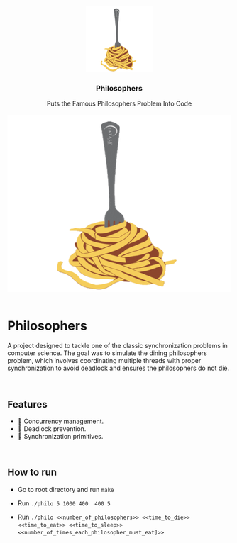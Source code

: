 <div align="center">
<a href="https://github.com/hadi14250">
    <img src="github_gifs/spagheti.gif" alt="spaghetti gif" width="150" height="150">
  </a>
  <h3 align="center">Philosophers</h3>
  Puts the Famous Philosophers Problem Into Code
  <br>
  <br>
</div>

<div align="center">
<a href="https://github.com/hadi14250">
    <img src="github_gifs/spagheti.gif" alt="philo gif"  width="600" height="400">
  </a>


</div>

<br>

# Philosophers

A project designed to tackle one of the classic synchronization problems in computer science. The goal was to simulate the dining philosophers problem, which involves coordinating multiple threads with proper synchronization to avoid deadlock and ensures the philosophers do not die.

<br>

## Features

  - 🔄 Concurrency management.
  - 🚦 Deadlock prevention.
  - 🧩 Synchronization primitives.

<br>

## How to run

- Go to root directory and run `make`
- Run `./philo 5 1000 400  400 5`

- Run `./philo <<number_of_philosophers>> <<time_to_die>> <<time_to_eat>> <<time_to_sleep>> <<number_of_times_each_philosopher_must_eat]>>`

<br>


